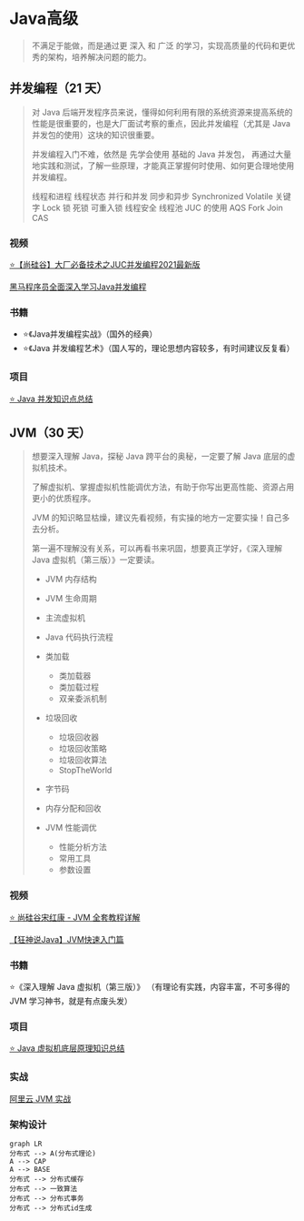 # Java高级

> 不满足于能做，而是通过更 深入 和 广泛 的学习，实现高质量的代码和更优秀的架构，培养解决问题的能力。

## 并发编程（21 天）

> 对 Java 后端开发程序员来说，懂得如何利用有限的系统资源来提高系统的性能是很重要的，也是大厂面试考察的重点，因此并发编程（尤其是 Java 并发包的使用）这块的知识很重要。
>
> 并发编程入门不难，依然是 先学会使用 基础的 Java 并发包， 再通过大量地实践和测试，了解一些原理，才能真正掌握何时使用、如何更合理地使用并发编程。
>
> 线程和进程
> 线程状态
> 并行和并发
> 同步和异步
> Synchronized
> Volatile 关键字
> Lock 锁
> 死锁
> 可重入锁
> 线程安全
> 线程池
> JUC 的使用
> AQS
> Fork Join
> CAS

### 视频

[⭐【尚硅谷】大厂必备技术之JUC并发编程2021最新版](https://www.bilibili.com/video/BV1Kw411Z7dF（特点是短、精、新）)

[黑马程序员全面深入学习Java并发编程](https://www.bilibili.com/video/BV16J411h7Rd（讲的很细、全面深入）)

### 书籍

* ⭐《Java并发编程实战》（国外的经典）
* ⭐《Java 并发编程艺术》（国人写的，理论思想内容较多，有时间建议反复看）

### 项目

[⭐ Java 并发知识点总结](https://github.com/CL0610/Java-concurrency)

## JVM（30 天）

> 想要深入理解 Java，探秘 Java 跨平台的奥秘，一定要了解 Java 底层的虚拟机技术。
>
> 了解虚拟机、掌握虚拟机性能调优方法，有助于你写出更高性能、资源占用更小的优质程序。
>
> JVM 的知识略显枯燥，建议先看视频，有实操的地方一定要实操！自己多去分析。
>
> 第一遍不理解没有关系，可以再看书来巩固，想要真正学好，《深入理解 Java 虚拟机（第三版）》一定要读。
>
> * JVM 内存结构
> * JVM 生命周期
> * 主流虚拟机
> * Java 代码执行流程
> * 类加载
>
>   * 类加载器
>   * 类加载过程
>   * 双亲委派机制
> * 垃圾回收
>
>   * 垃圾回收器
>   * 垃圾回收策略
>   * 垃圾回收算法
>   * StopTheWorld
> * 字节码
> * 内存分配和回收
> * JVM 性能调优
>
>   * 性能分析方法
>   * 常用工具
>   * 参数设置

### 视频

[⭐ 尚硅谷宋红康 - JVM 全套教程详解](https://www.bilibili.com/video/BV1PJ411n7xZ（讲得相当全面！附有实操）)

[【狂神说Java】JVM快速入门篇](https://www.bilibili.com/video/BV1iJ411d7jS（讲得有点浅，但都是面试重点，时间紧的小伙伴可以直接看这个）)

### 书籍

⭐《深入理解 Java 虚拟机（第三版）》  （有理论有实践，内容丰富，不可多得的 JVM 学习神书，就是有点废头发）

### 项目

[⭐ Java 虚拟机底层原理知识总结](https://github.com/doocs/jvm)

### 实战

[阿里云 JVM 实战](https://developer.aliyun.com/graph/java/point/64)

### 架构设计

```mermaid
graph LR
分布式 --> A(分布式理论)
A --> CAP
A --> BASE
分布式 --> 分布式缓存
分布式 --> 一致算法
分布式 --> 分布式事务
分布式 --> 分布式id生成

```
